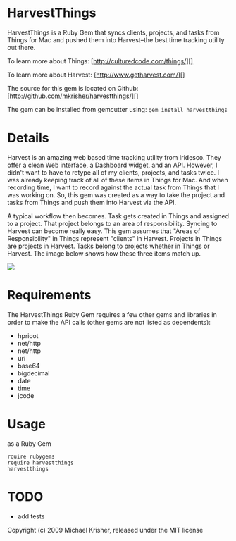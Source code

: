 HarvestThings
=============


HarvestThings is a Ruby Gem that syncs clients, projects, and tasks from 
Things for Mac and pushed them into Harvest–the best time tracking utility out 
there. 

To learn more about Things:
[http://culturedcode.com/things/][]

To learn more about Harvest:
[http://www.getharvest.com/][]


The source for this gem is located on Github:
[http://github.com/mkrisher/harvestthings/][]

The gem can be installed from gemcutter using:
`gem install harvestthings`

Details
=======

Harvest is an amazing web based time tracking utility from Iridesco. They 
offer a clean Web interface, a Dashboard widget, and an API. However, I didn't 
want to have to retype all of my clients, projects, and tasks twice. I was 
already keeping track of all of these items in Things for Mac. And when 
recording time, I want to record against the actual task from Things that I 
was working on. So, this gem was created as a way to take the project and tasks
from Things and push them into Harvest via the API. 

A typical workflow then becomes. Task gets created in Things and assigned to a 
project. That project belongs to an area of responsibility. Syncing to Harvest 
can become really easy. This gem assumes that "Areas of Responsibility" in 
Things represent "clients" in Harvest. Projects in Things are projects in 
Harvest. Tasks belong to projects whether in Things or Harvest. The image 
below shows how these three items match up.

[![](http://img.skitch.com/20091125-jptpbxfbcg4irp81ytnwf3fkxf.jpg)](http://img.skitch.com/20091125-jptpbxfbcg4irp81ytnwf3fkxf.jpg)


Requirements
=======

The HarvestThings Ruby Gem requires a few other gems and libraries in order to make 
the API calls (other gems are not listed as dependents):

* hpricot
* net/http
* net/http
* uri
* base64
* bigdecimal
* date
* time
* jcode

Usage
=====
as a Ruby Gem


    rquire rubygems
    require harvestthings
    harvestthings


TODO
====
* add tests


Copyright (c) 2009 Michael Krisher, released under the MIT license

[http://culturedcode.com/things/]: http://culturedcode.com/things/
[http://www.getharvest.com/]: http://www.getharvest.com/
[http://github.com/mkrisher/harvestthings/]: http://github.com/mkrisher/harvestthings/